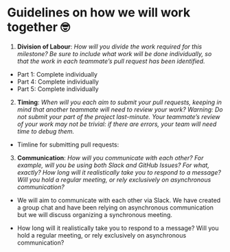 # Guidelines on how we will work together  🤓


1. **Division of Labour**: _How will you divide the work required for this milestone? Be sure to include what work will be done individually, so that the work in each teammate’s pull request has been identified._
   
  * Part 1: Complete individually
  * Part 4: Complete individually
  * Part 5: Complete individually



2. **Timing**: _When will you each aim to submit your pull requests, keeping in mind that another teammate will need to review your work? Warning: Do not submit your part of the project last-minute. Your teammate’s review of your work may not be trivial: if there are errors, your team will need time to debug them._

  * Timline for submitting pull requests:

    

3. **Communication**: _How will you communicate with each other? For example, will you be using both Slack and GitHub Issues? For what, exactly? How long will it realistically take you to respond to a message? Will you hold a regular meeting, or rely exclusively on asynchronous communication?_

  * We will aim to communicate with each other via Slack. We have created a group chat and have been relying on asynchronous communication but we will discuss organizing a synchronous meeting.

  * How long will it realistically take you to respond to a message?
Will you hold a regular meeting, or rely exclusively on asynchronous communication?


